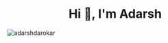 <h1 align="center">Hi 👋, I'm Adarsh</h1>

<p><img align="center" src="https://github-readme-stats.vercel.app/api/top-langs?username=adarshdarokar&show_icons=true&locale=en&layout=compact" alt="adarshdarokar" /></p>
